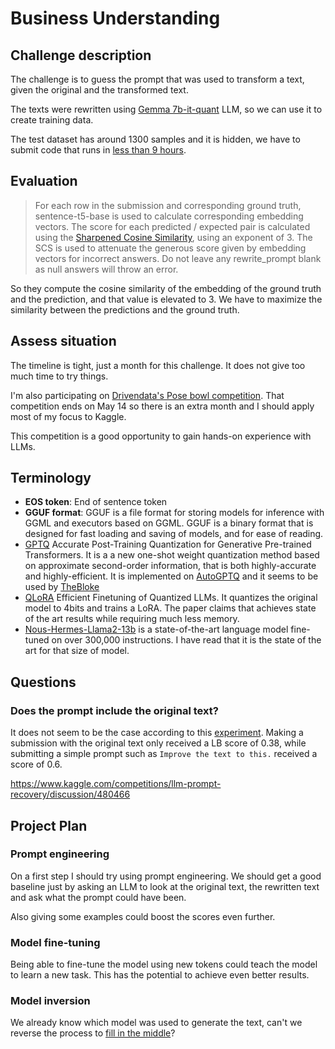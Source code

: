 # Business Understanding

<!--- --->

## Challenge description

<!--- Look at the challenge description, understand the goal of the challenge
and write it here with your own words. Use images if they improve the explanation--->

The challenge is to guess the prompt that was used to transform a text, given the original and the
transformed text.

The texts were rewritten using [Gemma 7b-it-quant](https://www.kaggle.com/models/google/gemma/frameworks/pyTorch/variations/7b-it-quant) LLM, so we can use it to create training data.

The test dataset has around 1300 samples and it is hidden, we have to submit code that runs in [less than 9 hours](www.kaggle.com/competitions/llm-prompt-recovery/overview/code-requirements).

## Evaluation

<!--- Understand the metric used on the challenge, write it here and study
the characteristics of the metric --->

> For each row in the submission and corresponding ground truth, sentence-t5-base is used to calculate corresponding embedding vectors. The score for each predicted / expected pair is calculated using the [Sharpened Cosine Similarity](https://github.com/brohrer/sharpened-cosine-similarity/blob/main/README.md?plain=1#L32), using an exponent of 3. The SCS is used to attenuate the generous score given by embedding vectors for incorrect answers. Do not leave any rewrite_prompt blank as null answers will throw an error.

So they compute the cosine similarity of the embedding of the ground truth and the prediction, and that
value is elevated to 3. We have to maximize the similarity between the predictions and the ground truth.

## Assess situation

<!---This task involves more detailed fact-finding about all of the resources,
constraints, assumptions, and other factors that should be considered in determining
the data analysis goal and project plan

* timeline. Is there any week where I could not work on the challenge?
* resources. Is there any other project competing for resources?
* other projects. May I have other more interesting projects in the horizon?
 --->

The timeline is tight, just a month for this challenge. It does not give too much time to try things.

I'm also participating on [Drivendata's Pose bowl competition](https://www.drivendata.org/competitions/group/competition-nasa-spacecraft/). That competition ends on May 14 so there is an extra month and I should
apply most of my focus to Kaggle.

This competition is a good opportunity to gain hands-on experience with LLMs.

## Terminology

<!--- Sometimes the field of the challenge has specific terms, if that is the
case write them here, otherwise delete this section.--->

- **EOS token**: End of sentence token
- **GGUF format**: GGUF is a file format for storing models for inference with GGML and executors based on GGML. GGUF is a binary format that is designed for fast loading and saving of models, and for ease of reading.
- [GPTQ](https://arxiv.org/abs/2210.17323) Accurate Post-Training Quantization for Generative Pre-trained Transformers. It is a a new one-shot weight quantization method based on approximate second-order information, that is both highly-accurate and highly-efficient. It is implemented on [AutoGPTQ](https://github.com/AutoGPTQ/AutoGPTQ) and it seems to be used by [TheBloke](https://huggingface.co/TheBloke)
- [QLoRA](https://github.com/artidoro/qlora) Efficient Finetuning of Quantized LLMs. It quantizes the
  original model to 4bits and trains a LoRA. The paper claims that achieves state of the art results
  while requiring much less memory.
- [Nous-Hermes-Llama2-13b](https://huggingface.co/TheBloke/Nous-Hermes-Llama2-GGUF) is a state-of-the-art language model fine-tuned on over 300,000 instructions. I have read that it is the state of the art for that
size of model.

## Questions

<!--- Write here any question that arises when reading about the challenge --->

### Does the prompt include the original text?

It does not seem to be the case according to this [experiment](https://www.kaggle.com/code/ironbar/submit-original-text). Making a submission with the original text only received a LB score of 0.38, while
submitting a simple prompt such as `Improve the text to this.` received a score of 0.6.

https://www.kaggle.com/competitions/llm-prompt-recovery/discussion/480466

## Project Plan

<!--- Write initial ideas for the project. This is just initial thoughts,
during the challenge I will have a better understanding of the project and
with better information I could decide other actions not considered here.--->

### Prompt engineering

On a first step I should try using prompt engineering. We should get a good baseline just by
asking an LLM to look at the original text, the rewritten text and ask what the prompt could have been.

Also giving some examples could boost the scores even further.

### Model fine-tuning

Being able to fine-tune the model using new tokens could teach the model to learn a new task. This
has the potential to achieve even better results.

### Model inversion

We already know which model was used to generate the text, can't we reverse the process to [fill in the middle](https://arxiv.org/abs/2207.14255)?
